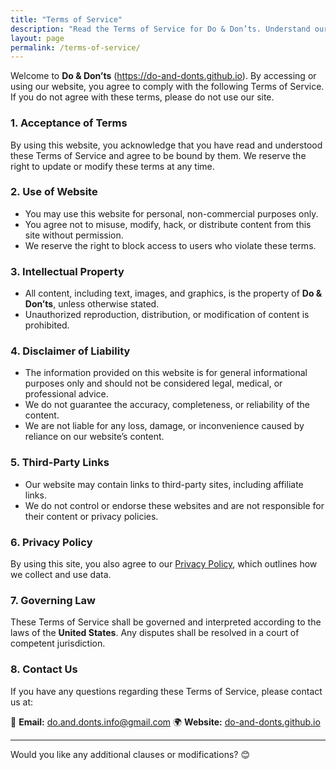 ```yaml
---
title: "Terms of Service"
description: "Read the Terms of Service for Do & Don’ts. Understand our guidelines, content usage policies, and legal disclaimers."
layout: page
permalink: /terms-of-service/
---
```



Welcome to **Do & Don’ts** (https://do-and-donts.github.io). By accessing or using our website, you agree to comply with the following Terms of Service. If you do not agree with these terms, please do not use our site.

### **1. Acceptance of Terms**
By using this website, you acknowledge that you have read and understood these Terms of Service and agree to be bound by them. We reserve the right to update or modify these terms at any time.

### **2. Use of Website**
- You may use this website for personal, non-commercial purposes only.
- You agree not to misuse, modify, hack, or distribute content from this site without permission.
- We reserve the right to block access to users who violate these terms.

### **3. Intellectual Property**
- All content, including text, images, and graphics, is the property of **Do & Don’ts**, unless otherwise stated.
- Unauthorized reproduction, distribution, or modification of content is prohibited.

### **4. Disclaimer of Liability**
- The information provided on this website is for general informational purposes only and should not be considered legal, medical, or professional advice.
- We do not guarantee the accuracy, completeness, or reliability of the content.
- We are not liable for any loss, damage, or inconvenience caused by reliance on our website’s content.

### **5. Third-Party Links**
- Our website may contain links to third-party sites, including affiliate links.
- We do not control or endorse these websites and are not responsible for their content or privacy policies.

### **6. Privacy Policy**
By using this site, you also agree to our [Privacy Policy](/privacy-policy/), which outlines how we collect and use data.

### **7. Governing Law**
These Terms of Service shall be governed and interpreted according to the laws of the **United States**. Any disputes shall be resolved in a court of competent jurisdiction.

### **8. Contact Us**
If you have any questions regarding these Terms of Service, please contact us at:  

📧 **Email:** [do.and.donts.info@gmail.com](mailto:do.and.donts.info@gmail.com)
🌍 **Website:** [do-and-donts.github.io](https://do-and-donts.github.io)  

---

Would you like any additional clauses or modifications? 😊
